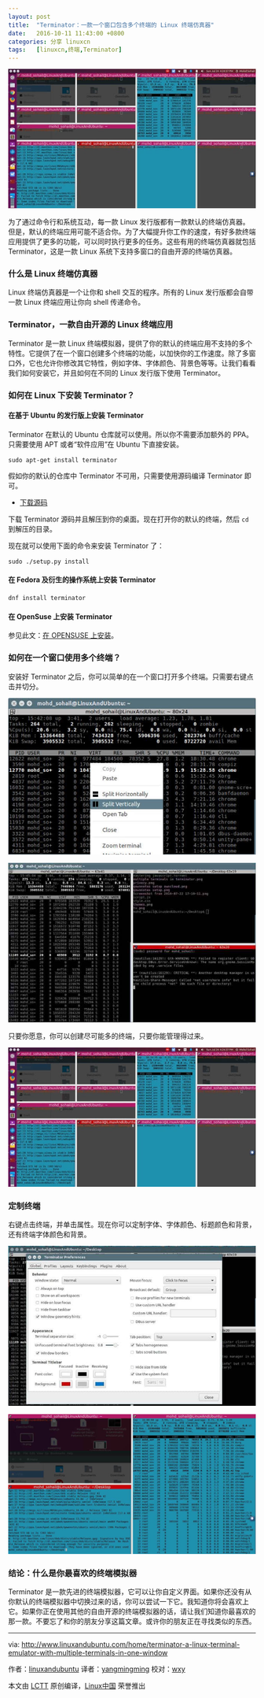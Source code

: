 ```yaml
---
layout: post
title:	"Terminator：一款一个窗口包含多个终端的 Linux 终端仿真器"
date:	2016-10-11 11:43:00 +0800 
categories:	分享 linuxcn 
tags:	[linuxcn,终端,Terminator]
---
```



![](/Asserts/Images/album/201610/11/114348clevcovwwcxgte0h.jpg)


为了通过命令行和系统互动，每一款 Linux 发行版都有一款默认的终端仿真器。但是，默认的终端应用可能不适合你。为了大幅提升你工作的速度，有好多款终端应用提供了更多的功能，可以同时执行更多的任务。这些有用的终端仿真器就包括 Terminator，这是一款 Linux 系统下支持多窗口的自由开源的终端仿真器。


### 什么是 Linux 终端仿真器


Linux 终端仿真器是一个让你和 shell 交互的程序。所有的 Linux 发行版都会自带一款 Linux 终端应用让你向 shell 传递命令。


### Terminator，一款自由开源的 Linux 终端应用


Terminator 是一款 Linux 终端模拟器，提供了你的默认的终端应用不支持的多个特性。它提供了在一个窗口创建多个终端的功能，以加快你的工作速度。除了多窗口外，它也允许你修改其它特性，例如字体、字体颜色、背景色等等。让我们看看我们如何安装它，并且如何在不同的 Linux 发行版下使用 Terminator。


### 如何在 Linux 下安装 Terminator？


#### 在基于 Ubuntu 的发行版上安装 Terminator


Terminator 在默认的 Ubuntu 仓库就可以使用。所以你不需要添加额外的 PPA。只需要使用 APT 或者“软件应用”在 Ubuntu 下直接安装。



```
sudo apt-get install terminator

```

假如你的默认的仓库中 Terminator 不可用，只需要使用源码编译 Terminator 即可。


* [下载源码](https://launchpad.net/terminator/+download)


下载 Terminator 源码并且解压到你的桌面。现在打开你的默认的终端，然后 `cd` 到解压的目录。


现在就可以使用下面的命令来安装 Terminator 了：



```
sudo ./setup.py install

```

#### 在 Fedora 及衍生的操作系统上安装 Terminator



```
dnf install terminator

```

#### 在 OpenSuse 上安装 Terminator


参见此文：[在 OPENSUSE 上安装](http://software.opensuse.org/download.html?project=home%3AKorbi123&package=terminator)。


### 如何在一个窗口使用多个终端？


安装好 Terminator 之后，你可以简单的在一个窗口打开多个终端。只需要右键点击并切分。


![](/Asserts/Images/album/201610/11/114334blapfyo3p2zl8mop.jpg)


 


![](/Asserts/Images/album/201610/11/114335bq971vlq9sqvzo16.jpg)


只要你愿意，你可以创建尽可能多的终端，只要你能管理得过来。


![](/Asserts/Images/album/201610/11/114335w5rsrngkkvpb83gz.jpg)


### 定制终端


右键点击终端，并单击属性。现在你可以定制字体、字体颜色、标题颜色和背景，还有终端字体颜色和背景。


![](/Asserts/Images/album/201610/11/114336rj4hgiihcg1cjc41.jpg)


 


![](/Asserts/Images/album/201610/11/114336lmlldsnycyl6tm4l.jpg)


### 结论：什么是你最喜欢的终端模拟器


Terminator 是一款先进的终端模拟器，它可以让你自定义界面。如果你还没有从你默认的终端模拟器中切换过来的话，你可以尝试一下它。我知道你将会喜欢上它。如果你正在使用其他的自由开源的终端模拟器的话，请让我们知道你最喜欢的那一款。不要忘了和你的朋友分享这篇文章。或许你的朋友正在寻找类似的东西。




---


via: <http://www.linuxandubuntu.com/home/terminator-a-linux-terminal-emulator-with-multiple-terminals-in-one-window>


作者：[linuxandubuntu](http://www.linuxandubuntu.com/home/terminator-a-linux-terminal-emulator-with-multiple-terminals-in-one-window) 译者：[yangmingming](https://github.com/yangmingming) 校对：[wxy](https://github.com/wxy)


本文由 [LCTT](https://github.com/LCTT/TranslateProject) 原创编译，[Linux中国](https://linux.cn/) 荣誉推出
